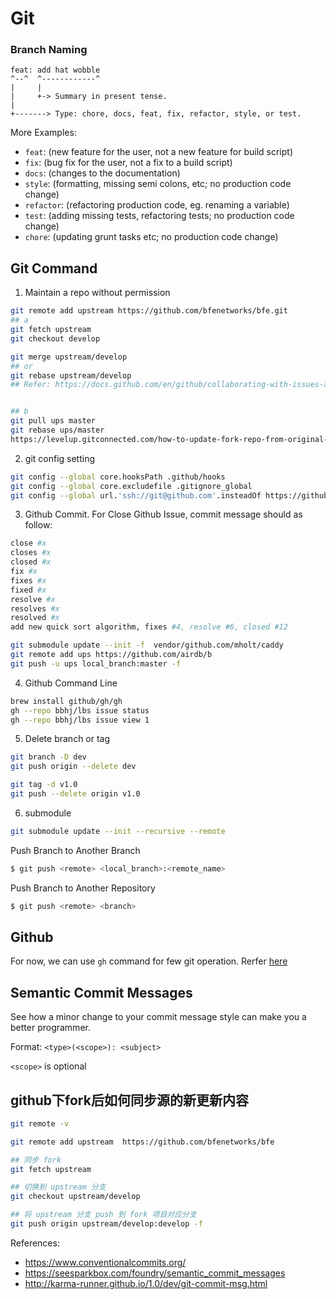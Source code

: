 # Git
### Branch Naming

```text
feat: add hat wobble
^--^  ^------------^
|     |
|     +-> Summary in present tense.
|
+-------> Type: chore, docs, feat, fix, refactor, style, or test.
```

More Examples:

- `feat`: (new feature for the user, not a new feature for build script)
- `fix`: (bug fix for the user, not a fix to a build script)
- `docs`: (changes to the documentation)
- `style`: (formatting, missing semi colons, etc; no production code change)
- `refactor`: (refactoring production code, eg. renaming a variable)
- `test`: (adding missing tests, refactoring tests; no production code change)
- `chore`: (updating grunt tasks etc; no production code change)

## Git Command

1. Maintain a repo without permission

```bash
git remote add upstream https://github.com/bfenetworks/bfe.git
## a
git fetch upstream
git checkout develop

git merge upstream/develop
## or
git rebase upstream/develop
## Refer: https://docs.github.com/en/github/collaborating-with-issues-and-pull-requests/syncing-a-fork


## b
git pull ups master
git rebase ups/master
https://levelup.gitconnected.com/how-to-update-fork-repo-from-original-repo-b853387dd471
```

2. git config setting

```bash
git config --global core.hooksPath .github/hooks
git config --global core.excludefile .gitignore_global
git config --global url.'ssh://git@github.com'.insteadOf https://github.com
```

3. Github Commit. For Close Github Issue, commit message should as follow:

```bash
close #x
closes #x
closed #x
fix #x
fixes #x
fixed #x
resolve #x
resolves #x
resolved #x
add new quick sort algorithm, fixes #4, resolve #6, closed #12
```


```bash
git submodule update --init -f  vendor/github.com/mholt/caddy
git remote add ups https://github.com/airdb/b
git push -u ups local_branch:master -f
```

4. Github Command Line

```bash
brew install github/gh/gh
gh --repo bbhj/lbs issue status
gh --repo bbhj/lbs issue view 1
```

5. Delete branch or tag

```bash
git branch -D dev
git push origin --delete dev

git tag -d v1.0
git push --delete origin v1.0
```

6. submodule

```bash
git submodule update --init --recursive --remote
```

Push Branch to Another Branch

```bash
$ git push <remote> <local_branch>:<remote_name>
```

Push Branch to Another Repository

```bash
$ git push <remote> <branch>
```

## Github

For now, we can use `gh` command for few git operation.
Rerfer [here](https://github.com/cli/cli)


## Semantic Commit Messages

See how a minor change to your commit message style can make you a better programmer.

Format: `<type>(<scope>): <subject>`

`<scope>` is optional

## github下fork后如何同步源的新更新内容

```bash
git remote -v

git remote add upstream  https://github.com/bfenetworks/bfe

## 同步 fork
git fetch upstream

## 切换到 upstream 分支
git checkout upstream/develop

## 将 upstream 分支 push 到 fork 项目对应分支
git push origin upstream/develop:develop -f
```

References:

- https://www.conventionalcommits.org/
- https://seesparkbox.com/foundry/semantic_commit_messages
- http://karma-runner.github.io/1.0/dev/git-commit-msg.html